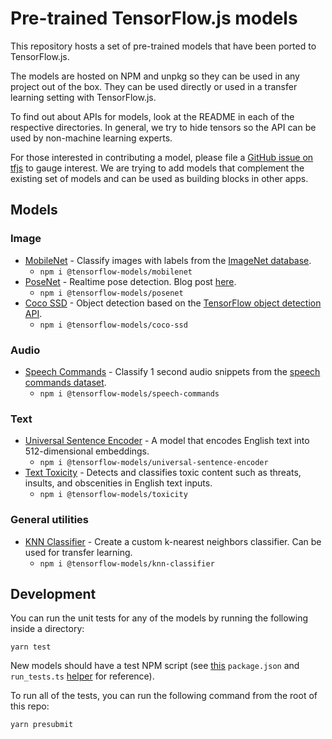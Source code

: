 # Pre-trained TensorFlow.js models

This repository hosts a set of pre-trained models that have been ported to
TensorFlow.js.

The models are hosted on NPM and unpkg so they can be used in any project out of the box. They can be used directly or used in a transfer learning
setting with TensorFlow.js.

To find out about APIs for models, look at the README in each of the respective
directories. In general, we try to hide tensors so the API can be used by
non-machine learning experts.

For those interested in contributing a model, please file a [GitHub issue on tfjs](https://github.com/tensorflow/tfjs/issues) to gauge
interest. We are trying to add models that complement the existing set of models
and can be used as building blocks in other apps.

## Models

### Image
- [MobileNet](https://github.com/tensorflow/tfjs-models/tree/master/mobilenet) - Classify images with labels from the [ImageNet database](http://www.image-net.org/).
  - `npm i @tensorflow-models/mobilenet`
- [PoseNet](https://github.com/tensorflow/tfjs-models/tree/master/posenet) - Realtime pose detection. Blog post [here](https://medium.com/tensorflow/real-time-human-pose-estimation-in-the-browser-with-tensorflow-js-7dd0bc881cd5).
  - `npm i @tensorflow-models/posenet`
- [Coco SSD](https://github.com/tensorflow/tfjs-models/tree/master/coco-ssd) - Object detection based on the [TensorFlow object detection API](https://github.com/tensorflow/models/blob/master/research/object_detection/README.md).
  - `npm i @tensorflow-models/coco-ssd`

### Audio
- [Speech Commands](https://github.com/tensorflow/tfjs-models/tree/master/speech-commands) - Classify 1 second audio snippets from the [speech commands dataset](https://www.tensorflow.org/tutorials/sequences/audio_recognition).
  - `npm i @tensorflow-models/speech-commands`

### Text
- [Universal Sentence Encoder](./universal-sentence-encoder) - A model that encodes English text into 512-dimensional embeddings.
  - `npm i @tensorflow-models/universal-sentence-encoder`
- [Text Toxicity](./toxicity) - Detects and classifies toxic content such as threats, insults, and obscenities in English text inputs.
  - `npm i @tensorflow-models/toxicity`

### General utilities
- [KNN Classifier](https://github.com/tensorflow/tfjs-models/tree/master/knn-classifier) - Create a custom k-nearest neighbors classifier. Can be used for transfer learning.
  - `npm i @tensorflow-models/knn-classifier`

## Development

You can run the unit tests for any of the models by running the following
inside a directory:

`yarn test`

New models should have a test NPM script (see [this](https://github.com/tensorflow/tfjs-models/blob/master/mobilenet/package.json) `package.json` and `run_tests.ts` [helper](https://github.com/tensorflow/tfjs-models/blob/master/mobilenet/run_tests.ts) for reference).

To run all of the tests, you can run the following command from the root of this
repo:

`yarn presubmit`
